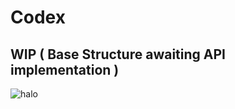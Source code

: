 # Codex

## WIP ( Base Structure awaiting API implementation )

![halo](https://user-images.githubusercontent.com/79726069/146272417-d32485d7-0999-438a-9877-7a25c6638c47.PNG)
